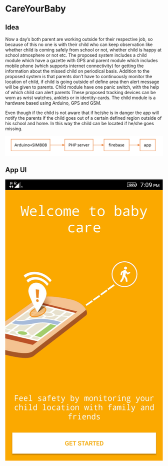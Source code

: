 # CareYourBaby

## Idea

Now a day’s both parent are working outside for their respective job, so because of this no one is with their child who can keep observation like whether child is coming safely from school or not, whether child is happy at school atmosphere or not etc. The proposed system includes a child module which have a gazette with GPS and parent module which includes mobile phone (which supports internet connectivity) for getting the information about the missed child on periodical basis. Addition to the proposed system is that parents don’t have to continuously monitor the location of child, if child is going outside of define area then alert message will be given to parents. Child module have one panic switch, with the help of which child can alert parents These proposed tracking devices can be worn as wrist watches, anklets or in identity-cards. The child module is a hardware based using Arduino, GPS and GSM. 
 
Even though if the child is not aware that if he/she is in danger the app will notify the parents if the child goes out of a certain defined region outside of his school and home. In this way the child can be located if he/she goes missing. 

![Architecture](https://raw.githubusercontent.com/rabi-shankar/CareYourBaby/master/architecture.PNG)


## App UI
![UI1](https://github.com/rabi-shankar/CareYourBaby/blob/master/UI/Screenshot_2017-03-16-19-09-42-433.jpeg)
